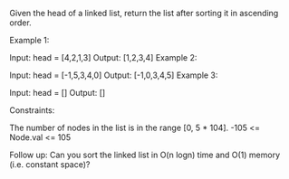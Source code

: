 Given the head of a linked list, return the list after sorting it in ascending order.

 

Example 1:


Input: head = [4,2,1,3]
Output: [1,2,3,4]
Example 2:


Input: head = [-1,5,3,4,0]
Output: [-1,0,3,4,5]
Example 3:

Input: head = []
Output: []
 

Constraints:

The number of nodes in the list is in the range [0, 5 * 104].
-105 <= Node.val <= 105
 

Follow up: Can you sort the linked list in O(n logn) time and O(1) memory (i.e. constant space)?
